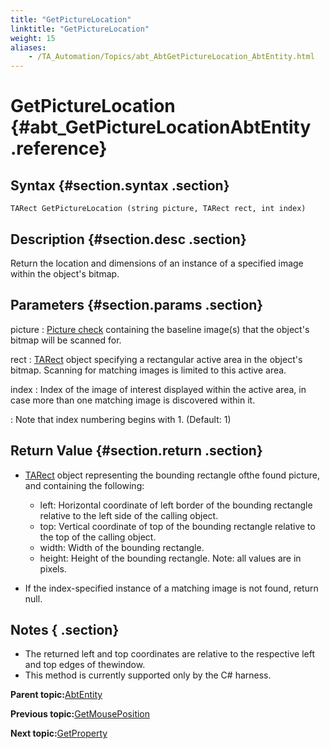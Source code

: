 ```yaml
--- 
title: "GetPictureLocation"
linktitle: "GetPictureLocation"
weight: 15
aliases: 
    - /TA_Automation/Topics/abt_AbtGetPictureLocation_AbtEntity.html
---
```

# GetPictureLocation {#abt_GetPictureLocationAbtEntity .reference}

## Syntax {#section.syntax .section}

`TARect GetPictureLocation (string picture, TARect rect, int index)`

## Description {#section.desc .section}

Return the location and dimensions of an instance of a specified image within the object's bitmap.

## Parameters {#section.params .section}

picture
:   [Picture check](../../TA_Help/Topics/Projects_and_tests_picture_check.html) containing the baseline image\(s\) that the object's bitmap will be scanned for.

rect
:   [TARect](abt_TARect.html) object specifying a rectangular active area in the object's bitmap. Scanning for matching images is limited to this active area.

index
:   Index of the image of interest displayed within the active area, in case more than one matching image is discovered within it.

:   Note that index numbering begins with 1. \(Default: 1\)

## Return Value {#section.return .section}

-   [TARect](../../reuse/../TA_Automation/Topics/abt_TARect.html) object representing the bounding rectangle ofthe found picture, and containing the following:

    -   left: Horizontal coordinate of left border of the bounding rectangle relative to the left side of the calling object.
    -   top: Vertical coordinate of top of the bounding rectangle relative to the top of the calling object.
    -   width: Width of the bounding rectangle.
    -   height: Height of the bounding rectangle.
    Note: all values are in pixels.

-   If the index-specified instance of a matching image is not found, return null.

## Notes { .section}

-   The returned left and top coordinates are relative to the respective left and top edges of thewindow.
-   This method is currently supported only by the C\# harness.

**Parent topic:**[AbtEntity](../../TA_Automation/Topics/abt_AbtEntity.html)

**Previous topic:**[GetMousePosition](../../TA_Automation/Topics/abt_GetMousePosition.html)

**Next topic:**[GetProperty](../../TA_Automation/Topics/abt_GetProperty.html)

